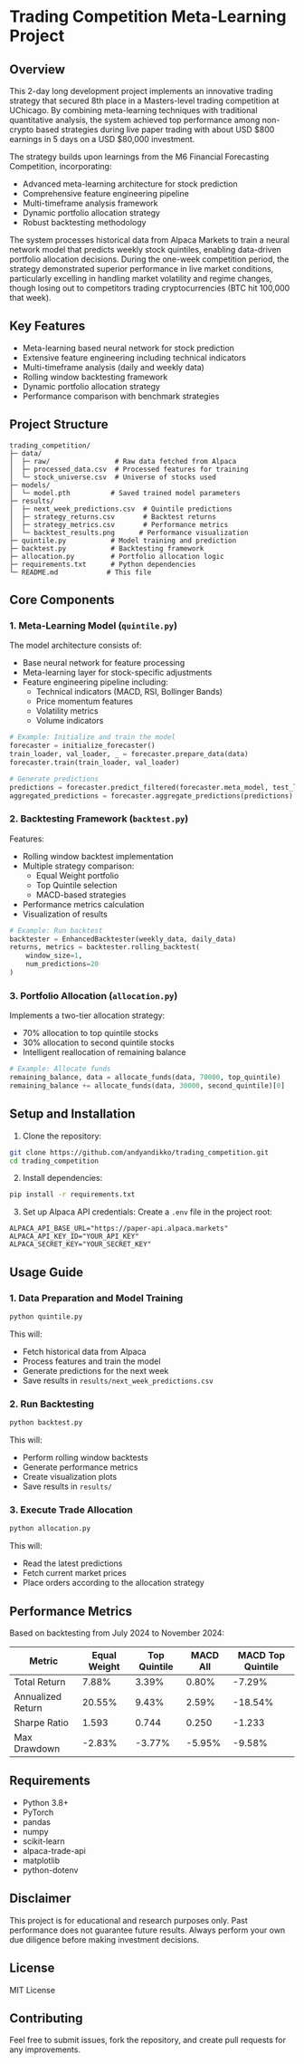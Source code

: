 # Trading Competition Meta-Learning Project

## Overview
This 2-day long development project implements an innovative trading strategy that secured 8th place in a Masters-level trading competition at UChicago. By combining meta-learning techniques with traditional quantitative analysis, the system achieved top performance among non-crypto based strategies during live paper trading with about USD $800 earnings in 5 days on a USD $80,000 investment.

The strategy builds upon learnings from the M6 Financial Forecasting Competition, incorporating:

- Advanced meta-learning architecture for stock prediction 
- Comprehensive feature engineering pipeline
- Multi-timeframe analysis framework
- Dynamic portfolio allocation strategy
- Robust backtesting methodology

The system processes historical data from Alpaca Markets to train a neural network model that predicts weekly stock quintiles, enabling data-driven portfolio allocation decisions. During the one-week competition period, the strategy demonstrated superior performance in live market conditions, particularly excelling in handling market volatility and regime changes, though losing out to competitors trading cryptocurrencies (BTC hit 100,000 that week).

## Key Features
- Meta-learning based neural network for stock prediction
- Extensive feature engineering including technical indicators
- Multi-timeframe analysis (daily and weekly data)
- Rolling window backtesting framework
- Dynamic portfolio allocation strategy
- Performance comparison with benchmark strategies

## Project Structure
```
trading_competition/
├─ data/
│  ├─ raw/                # Raw data fetched from Alpaca
│  ├─ processed_data.csv  # Processed features for training
│  └─ stock_universe.csv  # Universe of stocks used
├─ models/
│  └─ model.pth          # Saved trained model parameters
├─ results/
│  ├─ next_week_predictions.csv  # Quintile predictions
│  ├─ strategy_returns.csv       # Backtest returns
│  ├─ strategy_metrics.csv       # Performance metrics
│  └─ backtest_results.png      # Performance visualization
├─ quintile.py           # Model training and prediction
├─ backtest.py           # Backtesting framework
├─ allocation.py         # Portfolio allocation logic
├─ requirements.txt      # Python dependencies
└─ README.md            # This file
```

## Core Components

### 1. Meta-Learning Model (`quintile.py`)
The model architecture consists of:
- Base neural network for feature processing
- Meta-learning layer for stock-specific adjustments
- Feature engineering pipeline including:
  - Technical indicators (MACD, RSI, Bollinger Bands)
  - Price momentum features
  - Volatility metrics
  - Volume indicators

```python
# Example: Initialize and train the model
forecaster = initialize_forecaster()
train_loader, val_loader, _ = forecaster.prepare_data(data)
forecaster.train(train_loader, val_loader)

# Generate predictions
predictions = forecaster.predict_filtered(forecaster.meta_model, test_loader)
aggregated_predictions = forecaster.aggregate_predictions(predictions)
```

### 2. Backtesting Framework (`backtest.py`)
Features:
- Rolling window backtest implementation
- Multiple strategy comparison:
  - Equal Weight portfolio
  - Top Quintile selection
  - MACD-based strategies
- Performance metrics calculation
- Visualization of results

```python
# Example: Run backtest
backtester = EnhancedBacktester(weekly_data, daily_data)
returns, metrics = backtester.rolling_backtest(
    window_size=1,
    num_predictions=20
)
```

### 3. Portfolio Allocation (`allocation.py`)
Implements a two-tier allocation strategy:
- 70% allocation to top quintile stocks
- 30% allocation to second quintile stocks
- Intelligent reallocation of remaining balance

```python
# Example: Allocate funds
remaining_balance, data = allocate_funds(data, 70000, top_quintile)
remaining_balance += allocate_funds(data, 30000, second_quintile)[0]
```

## Setup and Installation

1. Clone the repository:
```bash
git clone https://github.com/andyandikko/trading_competition.git
cd trading_competition
```

2. Install dependencies:
```bash
pip install -r requirements.txt
```

3. Set up Alpaca API credentials:
Create a `.env` file in the project root:
```env
ALPACA_API_BASE_URL="https://paper-api.alpaca.markets"
ALPACA_API_KEY_ID="YOUR_API_KEY"
ALPACA_SECRET_KEY="YOUR_SECRET_KEY"
```

## Usage Guide

### 1. Data Preparation and Model Training
```bash
python quintile.py
```
This will:
- Fetch historical data from Alpaca
- Process features and train the model
- Generate predictions for the next week
- Save results in `results/next_week_predictions.csv`

### 2. Run Backtesting
```bash
python backtest.py
```
This will:
- Perform rolling window backtests
- Generate performance metrics
- Create visualization plots
- Save results in `results/`

### 3. Execute Trade Allocation
```bash
python allocation.py
```
This will:
- Read the latest predictions
- Fetch current market prices
- Place orders according to the allocation strategy

## Performance Metrics
Based on backtesting from July 2024 to November 2024:

| Metric | Equal Weight | Top Quintile | MACD All | MACD Top Quintile |
|--------|-------------|--------------|-----------|-------------------|
| Total Return | 7.88% | 3.39% | 0.80% | -7.29% |
| Annualized Return | 20.55% | 9.43% | 2.59% | -18.54% |
| Sharpe Ratio | 1.593 | 0.744 | 0.250 | -1.233 |
| Max Drawdown | -2.83% | -3.77% | -5.95% | -9.58% |

## Requirements
- Python 3.8+
- PyTorch
- pandas
- numpy
- scikit-learn
- alpaca-trade-api
- matplotlib
- python-dotenv

## Disclaimer
This project is for educational and research purposes only. Past performance does not guarantee future results. Always perform your own due diligence before making investment decisions.

## License
MIT License

## Contributing
Feel free to submit issues, fork the repository, and create pull requests for any improvements.

